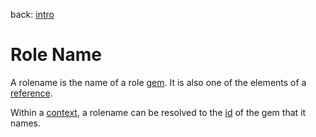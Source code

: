 back: [intro](../intro.md#Basics)

# Role Name

A rolename is the name of a role [gem](gem.md). It is also one of the elements of a [reference](reference.md).

Within a [context](context.md), a rolename can be resolved to the [id](id.md) of the gem that it names.